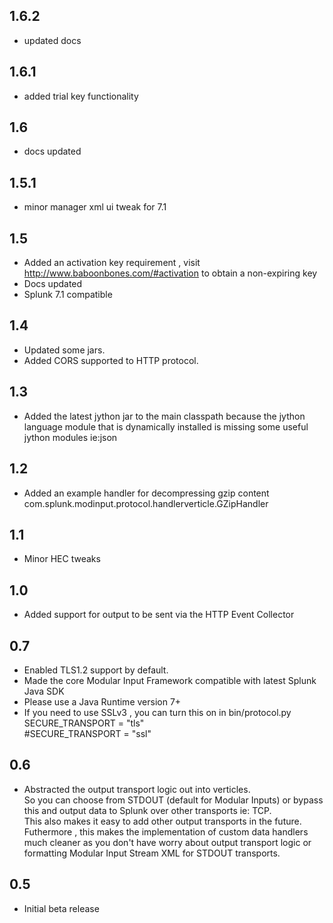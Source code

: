 1.6.2
-----
* updated docs

1.6.1
-----
* added trial key functionality

1.6
-----
* docs updated

1.5.1
-----
* minor manager xml ui tweak for 7.1

1.5
-----
* Added an activation key requirement , visit http://www.baboonbones.com/#activation  to obtain a non-expiring key
* Docs updated
* Splunk 7.1 compatible

1.4
---
* Updated some jars.
* Added CORS supported to HTTP protocol.

1.3
---
* Added the latest jython jar to the main classpath because the jython language module that is dynamically installed is missing some useful jython modules ie:json


1.2
---
* Added an example handler for decompressing gzip content  
com.splunk.modinput.protocol.handlerverticle.GZipHandler

1.1
---
* Minor HEC tweaks

1.0
---
* Added support for output to be sent via the HTTP Event Collector

0.7
----
* Enabled TLS1.2 support by default.
* Made the  core Modular Input Framework compatible with latest Splunk Java SDK
* Please use a Java Runtime version 7+
* If you need to use SSLv3 , you can turn this on in bin/protocol.py  
SECURE_TRANSPORT = "tls"  
#SECURE_TRANSPORT = "ssl"  

0.6
-----
* Abstracted the output transport logic out into verticles.  
So you can choose from STDOUT (default for Modular Inputs) or bypass this and output
data to Splunk over other transports ie: TCP.  
This also makes it easy to add other output transports  in the future.  
Futhermore , this makes the implementation of custom data handlers much cleaner as you don't have worry about output transport logic or formatting Modular Input Stream XML for STDOUT transports.  

0.5
-----
* Initial beta release
